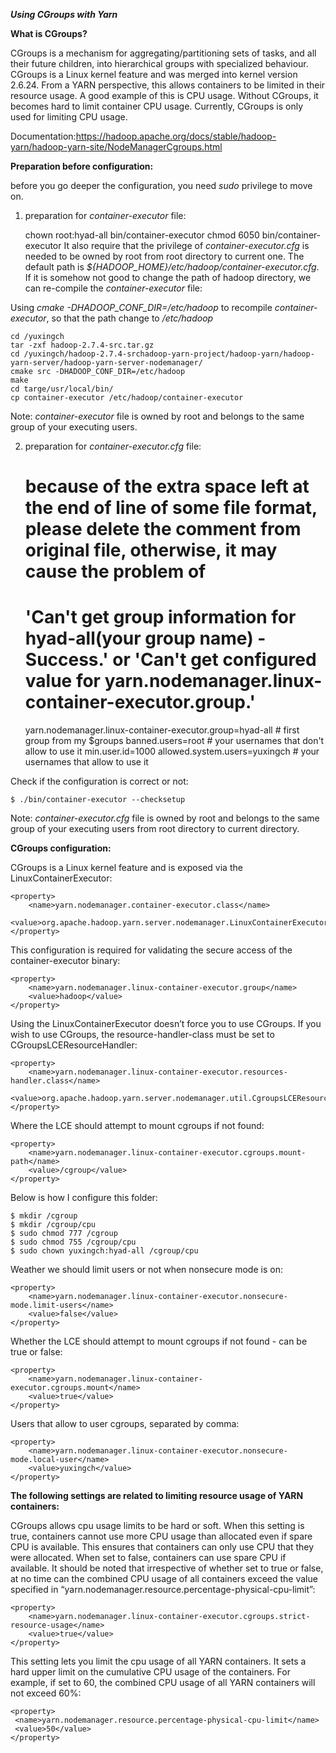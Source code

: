 ***Using CGroups with Yarn***

**What is CGroups?**

CGroups is a mechanism for aggregating/partitioning sets of tasks, and all their future children, into hierarchical groups with specialized behaviour. CGroups is a Linux kernel feature and was merged into kernel version 2.6.24. From a YARN perspective, this allows containers to be limited in their resource usage. A good example of this is CPU usage. Without CGroups, it becomes hard to limit container CPU usage. Currently, CGroups is only used for limiting CPU usage.


Documentation:https://hadoop.apache.org/docs/stable/hadoop-yarn/hadoop-yarn-site/NodeManagerCgroups.html

**Preparation before configuration:** 

before you go deeper the configuration, you need *sudo* privilege to move on.

1. preparation for *container-executor* file:


    chown root:hyad-all bin/container-executor
    chmod 6050 bin/container-executor
It also require that the privilege of *container-executor.cfg* is needed to be owned by root from root directory to current one. The default path is *${HADOOP_HOME}/etc/hadoop/container-executor.cfg*. If it is somehow not good to change the path of hadoop directory, we can re-compile the *container-executor* file:

Using *cmake -DHADOOP_CONF_DIR=/etc/hadoop* to recompile *container-executor*, so that the path change to */etc/hadoop*

    cd /yuxingch
    tar -zxf hadoop-2.7.4-src.tar.gz
    cd /yuxingch/hadoop-2.7.4-srchadoop-yarn-project/hadoop-yarn/hadoop-yarn-server/hadoop-yarn-server-nodemanager/
    cmake src -DHADOOP_CONF_DIR=/etc/hadoop
    make
    cd targe/usr/local/bin/
    cp container-executor /etc/hadoop/container-executor
Note: *container-executor* file is owned by root and belongs to the same group of your executing users.

2. preparation for *container-executor.cfg* file:


    # because of the extra space left at the end of line of some file format, please delete the comment from original file, otherwise, it may cause the problem of
    # 'Can't get group information for hyad-all(your group name)  - Success.' or  'Can't get configured value for yarn.nodemanager.linux-container-executor.group.'
    yarn.nodemanager.linux-container-executor.group=hyad-all    # first group from my $groups 
    banned.users=root               # your usernames that don't allow to use it
    min.user.id=1000
    allowed.system.users=yuxingch   # your usernames that allow to use it

Check if the configuration is correct or not:
    
    $ ./bin/container-executor --checksetup
Note: *container-executor.cfg* file is owned by root and belongs to the same group of your executing users from root directory to current directory.
        
**CGroups configuration:** 
       
CGroups is a Linux kernel feature and is exposed via the LinuxContainerExecutor:

    <property>
        <name>yarn.nodemanager.container-executor.class</name>
        <value>org.apache.hadoop.yarn.server.nodemanager.LinuxContainerExecutor</value>
    </property>
This configuration is required for validating the secure access of the container-executor binary:

    <property>
        <name>yarn.nodemanager.linux-container-executor.group</name>
        <value>hadoop</value>
    </property>
Using the LinuxContainerExecutor doesn’t force you to use CGroups. If you wish to use CGroups, the resource-handler-class must be set to CGroupsLCEResourceHandler:

    <property>
        <name>yarn.nodemanager.linux-container-executor.resources-handler.class</name>
        <value>org.apache.hadoop.yarn.server.nodemanager.util.CgroupsLCEResourcesHandler</value>
    </property>

Where the LCE should attempt to mount cgroups if not found:

    <property>
        <name>yarn.nodemanager.linux-container-executor.cgroups.mount-path</name>
        <value>/cgroup</value>
    </property>
    
Below is how I configure this folder:
    
    $ mkdir /cgroup 
    $ mkdir /cgroup/cpu
    $ sudo chmod 777 /cgroup
    $ sudo chmod 755 /cgroup/cpu
    $ sudo chown yuxingch:hyad-all /cgroup/cpu

Weather we should limit users or not when nonsecure mode is on:

    <property>
        <name>yarn.nodemanager.linux-container-executor.nonsecure-mode.limit-users</name>
        <value>false</value>
    </property>
Whether the LCE should attempt to mount cgroups if not found - can be true or false:

    <property>
        <name>yarn.nodemanager.linux-container-executor.cgroups.mount</name>
        <value>true</value>
    </property>
Users that allow to user cgroups, separated by comma:

    <property>
        <name>yarn.nodemanager.linux-container-executor.nonsecure-mode.local-user</name>
        <value>yuxingch</value> 
    </property>
**The following settings are related to limiting resource usage of YARN containers:**

CGroups allows cpu usage limits to be hard or soft. When this setting is true, containers cannot use more CPU usage than allocated even if spare CPU is available. This ensures that containers can only use CPU that they were allocated. When set to false, containers can use spare CPU if available. It should be noted that irrespective of whether set to true or false, at no time can the combined CPU usage of all containers exceed the value specified in “yarn.nodemanager.resource.percentage-physical-cpu-limit”:

    <property>
        <name>yarn.nodemanager.linux-container-executor.cgroups.strict-resource-usage</name>
        <value>true</value>
    </property>
This setting lets you limit the cpu usage of all YARN containers. It sets a hard upper limit on the cumulative CPU usage of the containers. For example, if set to 60, the combined CPU usage of all YARN containers will not exceed 60%:

    <property>
     <name>yarn.nodemanager.resource.percentage-physical-cpu-limit</name>
     <value>50</value>
    </property>
